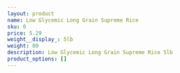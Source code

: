 ```yaml
---
layout: product
name: Low Glycemic Long Grain Supreme Rice
sku: 0
price: 5.29
weight__display_: 5lb
weight: 80
description: Low Glycemic Long Grain Supreme Rice 5lb
product_options: []
---
```

